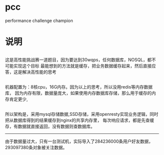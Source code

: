 # pcc
performance challenge champion

# 说明
##
  这是高性能挑战赛一道题目，因为要达到30wqps，任何数据库，NOSQL，都不可能实现这个目标
  最能想到的方法就是缓存，把业务数据缓存起来，然后直接应答，这是解决高性能的思考
##
  机器配置为：8核cpu，16G内存。因为以上的思考，所以没用redis等内存数据库，
  因为内存有限，数据量庞大，如果使用内存数据库存储，那么用于缓存的内存肯定更少,
##
  所以架构是，采用mysql存储数据,SSD存储，采用openresty实现业务逻辑，同时把从数据库得到的结果缓存到nginx的共享内存里，
  每次响应请求，都是先查缓存，有数据就直接返回，没有数据则查数据库。


-------
由于数据量过大，只有一台测试机，实际导入了284236000条用户好友数据，293097380条对象被关注数据。
